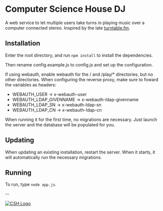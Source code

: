 Computer Science House DJ
==

A web service to let multiple users take turns in playing music over a computer
connected stereo. Inspired by the late [turntable.fm](http://turntable.fm).

Installation
--
Enter the root directory, and run `npm install` to install the dependencies.

Then rename config.example.js to config.js and set up the configuration.

If using webauth, enable webauth for the / and /play/* directories, but no other
directories. When configuring the reverse proxy, make sure to foward the
variables as headers:
- WEBAUTH_USER -> x-webauth-user
- WEBAUTH_LDAP_GIVENNAME -> x-webauth-ldap-givenname
- WEBAUTH_LDAP_SN -> x-webauth-ldap-sn
- WEBAUTH_LDAP_CN -> x-webauth-ldap-cn

When running it for the first time, no migrations are necessary. Just launch
the server and the database will be populated for you.

Updating
--
When updating an existing installation, restart the server. When it starts,
it will automatically run the necessary migrations.

Running
--
To run, type `node app.js`.

--

[![CSH Logo](http://csh.rit.edu/images/logo.png)](http://csh.rit.edu)

